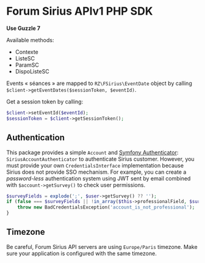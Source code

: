 # Forum Sirius APIv1 PHP SDK
**Use Guzzle 7**

Available methods:

- Contexte
- ListeSC
- ParamSC
- DispoListeSC

Events « séances » are mapped to `RZ\FSirius\EventDate` object by calling `$client->getEventDates($sessionToken, $eventId)`.

Get a session token by calling: 

```php
$client->setEventId($eventId); 
$sessionToken = $client->getSessionToken();
```

## Authentication

This package provides a simple `Account` and [Symfony Authenticator](https://symfony.com/doc/current/security/custom_authenticator.html#security-passports): `SiriusAccountAuthenticator` to authenticate Sirius customer. 
However, you must provide your own `CredentialsInterface` implementation because Sirius does not provide SSO mechanism.
For example, you can create a *password-less* authentication system using JWT sent by email combined with `$account->getSurvey()` to
check user permissions.

```php
$surveyFields = explode(';', $user->getSurvey() ?? '');
if (false === $surveyFields || !in_array($this->professionalField, $surveyFields)) {
    throw new BadCredentialsException('account_is_not_professional');
}
```

## Timezone

Be careful, Forum Sirius API servers are using `Europe/Paris` timezone. 
Make sure your application is configured with the same timezone.
